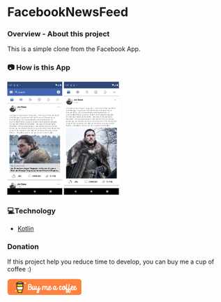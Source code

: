 # FacebookNewsFeed

### **Overview - About this project**
This is a simple clone from the Facebook App.

### 📷 How is this App
<img src="Screenshot_1594871564.png" width="25%"></img>
<img src="Screenshot_1594871571.png" width="25%"></img>

### 💻Technology
- [Kotlin](https://kotlinlang.org/)

### Donation
If this project help you reduce time to develop, you can buy me a cup of coffee :) 

<a href="https://www.buymeacoffee.com/gilsonjuniorpro" target="_blank">
    <img src="orange_img.png" alt="Buy Me A Coffee" style="height: auto !important;width: auto !important;" >
</a>
